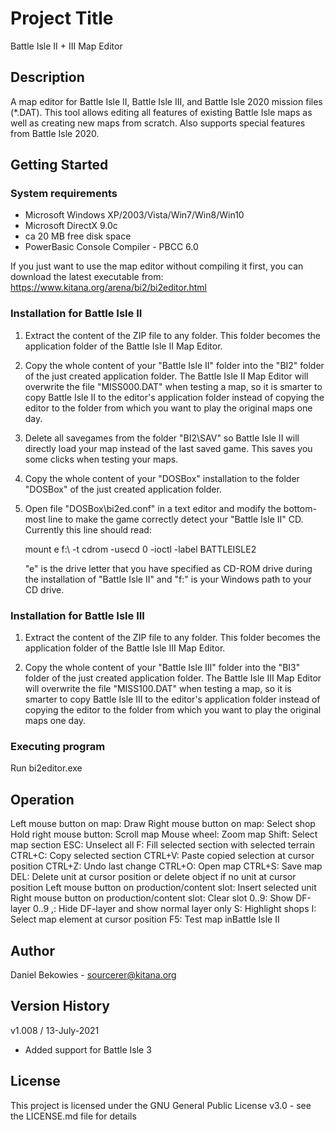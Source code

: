 # Project Title

Battle Isle II + III Map Editor

## Description

A map editor for Battle Isle II, Battle Isle III, and Battle Isle 2020 mission files (*.DAT).
This tool allows editing all features of existing Battle Isle maps as well as creating new
maps from scratch. Also supports special features from Battle Isle 2020.

## Getting Started

### System requirements

- Microsoft Windows XP/2003/Vista/Win7/Win8/Win10
- Microsoft DirectX 9.0c
- ca 20 MB free disk space
- PowerBasic Console Compiler - PBCC 6.0

If you just want to use the map editor without compiling it first, you can
download the latest executable from:
https://www.kitana.org/arena/bi2/bi2editor.html

### Installation for Battle Isle II

1. Extract the content of the ZIP file to any folder. This folder becomes the
   application folder of the Battle Isle II Map Editor.

2. Copy the whole content of your "Battle Isle II" folder into the "BI2" folder
   of the just created application folder. The Battle Isle II Map Editor will
   overwrite the file "MISS000.DAT" when testing a map, so it is smarter to
   copy Battle Isle II to the editor's application folder instead of copying
   the editor to the folder from which you want to play the original maps one
   day.

3. Delete all savegames from the folder "BI2\SAV" so Battle Isle II will
   directly load your map instead of the last saved game. This saves you some
   clicks when testing your maps.

4. Copy the whole content of your "DOSBox" installation to the folder "DOSBox"
   of the just created application folder.

5. Open file "DOSBox\bi2ed.conf" in a text editor and modify the bottom-most
   line to make the game correctly detect your "Battle Isle II" CD. Currently
   this line should read:

   mount e f:\ -t cdrom -usecd 0 -ioctl -label BATTLEISLE2

   "e" is the drive letter that you have specified as CD-ROM drive during the
   installation of "Battle Isle II" and "f:\" is your Windows path to your
   CD drive.

### Installation for Battle Isle III

1. Extract the content of the ZIP file to any folder. This folder becomes the
   application folder of the Battle Isle III Map Editor.

2. Copy the whole content of your "Battle Isle III" folder into the "BI3" folder
   of the just created application folder. The Battle Isle III Map Editor will
   overwrite the file "MISS100.DAT" when testing a map, so it is smarter to
   copy Battle Isle III to the editor's application folder instead of copying
   the editor to the folder from which you want to play the original maps one
   day.

### Executing program

Run bi2editor.exe

## Operation

Left mouse button on map: Draw
Right mouse button on map: Select shop
Hold right mouse button: Scroll map
Mouse wheel: Zoom map
Shift: Select map section
ESC: Unselect all
F: Fill selected section with selected terrain
CTRL+C: Copy selected section
CTRL+V: Paste copied selection at cursor position
CTRL+Z: Undo last change
CTRL+O: Open map
CTRL+S: Save map
DEL: Delete unit at cursor position or delete object if no unit at cursor position
Left mouse button on production/content slot: Insert selected unit
Right mouse button on production/content slot: Clear slot
0..9: Show DF-layer 0..9
,: Hide DF-layer and show normal layer only
S: Highlight shops
I: Select map element at cursor position
F5: Test map inBattle Isle II

## Author

Daniel Bekowies - sourcerer@kitana.org

## Version History

v1.008 / 13-July-2021
* Added support for Battle Isle 3

## License

This project is licensed under the GNU General Public License v3.0 - see the LICENSE.md file for details
